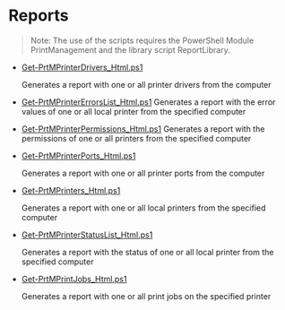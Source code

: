 # Reports

> Note: The use of the scripts requires the PowerShell Module PrintManagement and the library script ReportLibrary.

+ [Get-PrtMPrinterDrivers_Html.ps1](./Get-PrtMPrinterDrivers_Html.ps1)

  Generates a report with one or all printer drivers from the computer

+ [Get-PrtMPrinterErrorsList_Html.ps1](./Get-PrtMPrinterErrorsList_Html.ps1)
  Generates a report with the error values of one or all local printer from the specified computer

+ [Get-PrtMPrinterPermissions_Html.ps1](./Get-PrtMPrinterPermissions_Html.ps1)
  Generates a report with the permissions of one or all printers from the specified computer

+ [Get-PrtMPrinterPorts_Html.ps1](./Get-PrtMPrinterPorts_Html.ps1)

  Generates a report with one or all printer ports from the computer

+ [Get-PrtMPrinters_Html.ps1](./Get-PrtMPrinters_Html.ps1)

  Generates a report with one or all local printers from the specified computer

+ [Get-PrtMPrinterStatusList_Html.ps1](./Get-PrtMPrinterStatusList_Html.ps1)

  Generates a report with the status of one or all local printer from the specified computer

+ [Get-PrtMPrintJobs_Html.ps1](./Get-PrtMPrintJobs_Html.ps1)

  Generates a report with one or all print jobs on the specified printer